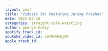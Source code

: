 ```yaml
---
layout: post
title: "Vidcast 39! Featuring Jeremy Prophet"
date: 2021-02-18
categories: straight-talk-wrestling
author: george-mckay
spotify_track_id: 
youtube_video_id: c07FwW65jFM
apple_track_id: 
---
```

